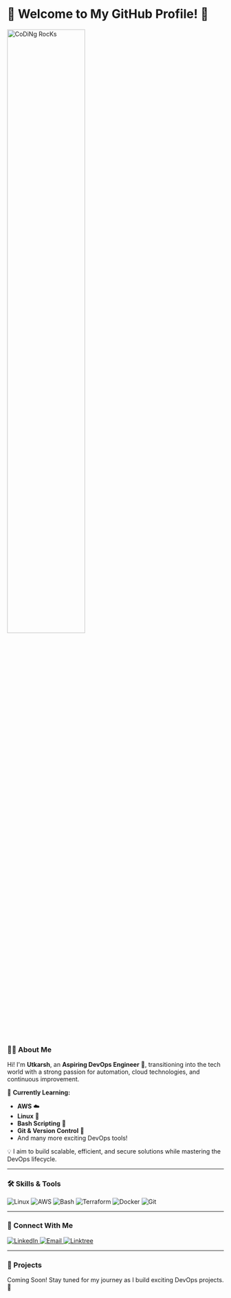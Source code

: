 # 🌟 Welcome to My GitHub Profile! 🌟

<img src="https://github.com/SP-XD/SP-XD/blob/main/images/dev-working_rounded.gif?raw=true" href="https://github.com/sp-xd" alt="CoDiNg RocKs"  width="60%"/><br>

### 👨‍💻 About Me
Hi! I'm **Utkarsh**, an **Aspiring DevOps Engineer** 🚀, transitioning into the tech world with a strong passion for automation, cloud technologies, and continuous improvement.

🌱 **Currently Learning:**  
- **AWS** ☁️  
- **Linux** 🐧  
- **Bash Scripting** 📜  
- **Git & Version Control** 🔧  
- And many more exciting DevOps tools!  

💡 I aim to build scalable, efficient, and secure solutions while mastering the DevOps lifecycle.

---

### 🛠️ Skills & Tools  
<p align="left">
  <img src="https://img.shields.io/badge/Linux-FCC624?style=for-the-badge&logo=linux&logoColor=black" alt="Linux">
  <img src="https://img.shields.io/badge/AWS-232F3E?style=for-the-badge&logo=amazon-aws&logoColor=white" alt="AWS">
  <img src="https://img.shields.io/badge/Bash-4EAA25?style=for-the-badge&logo=gnu-bash&logoColor=white" alt="Bash">
  <img src="https://img.shields.io/badge/Terraform-4EAA25?style=for-the-badge&logo=gnu-terraform&logoColor=white" alt="Terraform">
  <img src="https://img.shields.io/badge/Docker-4EAA25?style=for-the-badge&logo=gnu-docker&logoColor=white" alt="Docker">
  <img src="https://img.shields.io/badge/Git-F05032?style=for-the-badge&logo=git&logoColor=white" alt="Git">
</p>

---

### 🤝 Connect With Me
<p align="left">
  <a href="https://www.linkedin.com/in/utkarsh-gour-2891b0149/" target="_blank">
    <img src="https://img.shields.io/badge/LinkedIn-0A66C2?style=for-the-badge&logo=linkedin&logoColor=white" alt="LinkedIn">
  </a>
  <a href="utkarshgour37@gmail.com" target="_blank">
    <img src="https://img.shields.io/badge/Email-D14836?style=for-the-badge&logo=gmail&logoColor=white" alt="Email">
  </a>
  <a href="https://linktr.ee/Utkarshgour/" target="_blank">
    <img src="https://img.shields.io/badge/Linktree-000000?style=for-the-badge&logo=linktree&logoColor=white" alt="Linktree">
  </a>
</p>

---

### 🚀 Projects  
Coming Soon! Stay tuned for my journey as I build exciting DevOps projects. 🌟
